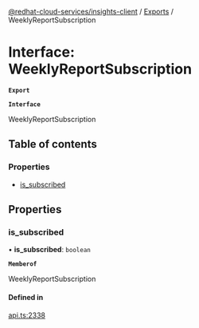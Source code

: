 [@redhat-cloud-services/insights-client](../README.md) / [Exports](../modules.md) / WeeklyReportSubscription

# Interface: WeeklyReportSubscription

**`Export`**

**`Interface`**

WeeklyReportSubscription

## Table of contents

### Properties

- [is\_subscribed](WeeklyReportSubscription.md#is_subscribed)

## Properties

### is\_subscribed

• **is\_subscribed**: `boolean`

**`Memberof`**

WeeklyReportSubscription

#### Defined in

[api.ts:2338](https://github.com/mkholjuraev/javascript-clients/blob/master/packages/insights/api.ts#L2338)
